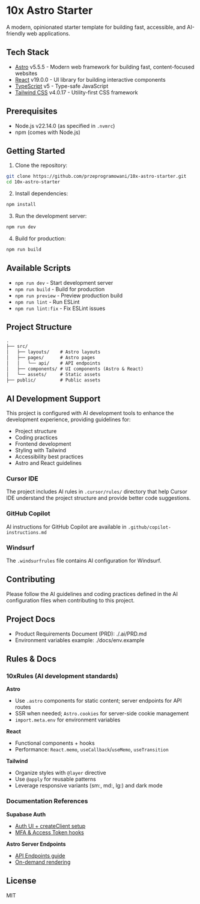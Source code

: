 # 10x Astro Starter

A modern, opinionated starter template for building fast, accessible, and AI-friendly web applications.

## Tech Stack

- [Astro](https://astro.build/) v5.5.5 - Modern web framework for building fast, content-focused websites
- [React](https://react.dev/) v19.0.0 - UI library for building interactive components
- [TypeScript](https://www.typescriptlang.org/) v5 - Type-safe JavaScript
- [Tailwind CSS](https://tailwindcss.com/) v4.0.17 - Utility-first CSS framework

## Prerequisites

- Node.js v22.14.0 (as specified in `.nvmrc`)
- npm (comes with Node.js)

## Getting Started

1. Clone the repository:

```bash
git clone https://github.com/przeprogramowani/10x-astro-starter.git
cd 10x-astro-starter
```

2. Install dependencies:

```bash
npm install
```

3. Run the development server:

```bash
npm run dev
```

4. Build for production:

```bash
npm run build
```

## Available Scripts

- `npm run dev` - Start development server
- `npm run build` - Build for production
- `npm run preview` - Preview production build
- `npm run lint` - Run ESLint
- `npm run lint:fix` - Fix ESLint issues

## Project Structure

```md
.
├── src/
│   ├── layouts/    # Astro layouts
│   ├── pages/      # Astro pages
│   │   └── api/    # API endpoints
│   ├── components/ # UI components (Astro & React)
│   └── assets/     # Static assets
├── public/         # Public assets
```

## AI Development Support

This project is configured with AI development tools to enhance the development experience, providing guidelines for:

- Project structure
- Coding practices
- Frontend development
- Styling with Tailwind
- Accessibility best practices
- Astro and React guidelines

### Cursor IDE

The project includes AI rules in `.cursor/rules/` directory that help Cursor IDE understand the project structure and provide better code suggestions.

### GitHub Copilot

AI instructions for GitHub Copilot are available in `.github/copilot-instructions.md`

### Windsurf

The `.windsurfrules` file contains AI configuration for Windsurf.

## Contributing
 
Please follow the AI guidelines and coding practices defined in the AI configuration files when contributing to this project.

## Project Docs

- Product Requirements Document (PRD): ./.ai/PRD.md
- Environment variables example: ./docs/env.example

## Rules & Docs

### 10xRules (AI development standards)

**Astro**
- Use `.astro` components for static content; server endpoints for API routes
- SSR when needed; `Astro.cookies` for server-side cookie management
- `import.meta.env` for environment variables

**React**
- Functional components + hooks
- Performance: `React.memo`, `useCallback`/`useMemo`, `useTransition`

**Tailwind**
- Organize styles with `@layer` directive
- Use `@apply` for reusable patterns
- Leverage responsive variants (sm:, md:, lg:) and dark mode

### Documentation References

**Supabase Auth**
- [Auth UI + createClient setup](https://github.com/supabase/supabase/blob/master/apps/docs/content/guides/auth/auth-helpers/auth-ui.mdx)
- [MFA & Access Token hooks](https://github.com/supabase/supabase/blob/master/apps/www/_blog/2024-08-14-third-party-auth-mfa-phone-send-hooks.mdx)

**Astro Server Endpoints**
- [API Endpoints guide](https://github.com/withastro/docs/blob/main/src/content/docs/en/guides/endpoints.mdx)
- [On-demand rendering](https://github.com/withastro/docs/blob/main/src/content/docs/en/guides/on-demand-rendering.mdx)

## License

MIT
